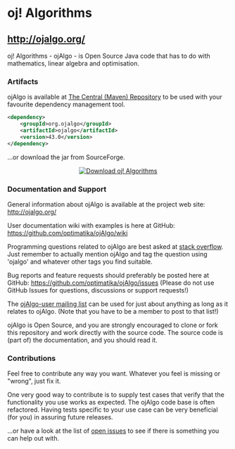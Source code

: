 # oj! Algorithms
## http://ojalgo.org/

oj! Algorithms - ojAlgo - is Open Source Java code that has to do with mathematics, linear algebra and optimisation.

### Artifacts

ojAlgo is available at [The Central (Maven) Repository](http://search.maven.org/#search%7Cga%7C1%7Cg%3A%22org.ojalgo%22%20AND%20a%3A%22ojalgo%22) to be used with your favourite dependency management tool.

```xml
<dependency>
    <groupId>org.ojalgo</groupId>
    <artifactId>ojalgo</artifactId>
    <version>43.0</version>
</dependency>
```
...or download the jar from SourceForge.
<p align="center">
<a href="https://sourceforge.net/projects/ojalgo/files/latest/download" rel="nofollow"><img alt="Download oj! Algorithms" src="https://a.fsdn.com/con/app/sf-download-button"></a>
</p>

### Documentation and Support

General information about ojAlgo is available at the project web site: http://ojalgo.org/

User documentation wiki with examples is here at GitHub: https://github.com/optimatika/ojAlgo/wiki

Programming questions related to ojAlgo are best asked at [stack overflow](https://stackoverflow.com/search?tab=relevance&q=ojalgo). Just remember to actually mention ojAlgo and tag the question using 'ojalgo' and whatever other tags you find suitable.

Bug reports and feature requests should preferably be posted here at GitHub: https://github.com/optimatika/ojAlgo/issues
(Please do not use GitHub Issues for questions, discussions or support requests!)

The [ojAlgo-user mailing list](https://sourceforge.net/p/ojalgo/mailman/ojalgo-user/) can be used for just about anything as long as it relates to ojAlgo. (Note that you have to be a member to post to that list!)

ojAlgo is Open Source, and you are strongly encouraged to clone or fork this repository and work directly with the source code. The source code is (part of) the documentation, and you should read it.

### Contributions

Feel free to contribute any way you want. Whatever you feel is missing or "wrong", just fix it.

One very good way to contribute is to supply test cases that verify that the functionality you use works as expected. The ojAlgo code base is often refactored. Having tests specific to your use case can be very beneficial (for you) in assuring future releases.

...or have a look at the list of [open issues](https://github.com/optimatika/ojAlgo/issues) to see if there is something you can help out with.

